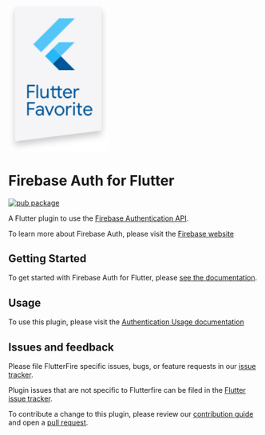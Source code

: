 [<img src="https://raw.githubusercontent.com/FirebaseExtended/flutterfire/master/resources/flutter_favorite.png" width="200" />](https://flutter.dev/docs/development/packages-and-plugins/favorites)

# Firebase Auth for Flutter
[![pub package](https://img.shields.io/pub/v/firebase_auth.svg)](https://pub.dev/packages/firebase_auth)

A Flutter plugin to use the [Firebase Authentication API](https://firebase.google.com/products/auth/).

To learn more about Firebase Auth, please visit the [Firebase website](https://firebase.google.com/products/auth)

## Getting Started

To get started with Firebase Auth for Flutter, please [see the documentation](https://firebase.flutter.dev/docs/auth/overview).

## Usage

To use this plugin, please visit the [Authentication Usage documentation](https://firebase.flutter.dev/docs/auth/usage)

## Issues and feedback

Please file FlutterFire specific issues, bugs, or feature requests in our [issue tracker](https://github.com/FirebaseExtended/flutterfire/issues/new).

Plugin issues that are not specific to Flutterfire can be filed in the [Flutter issue tracker](https://github.com/flutter/flutter/issues/new).

To contribute a change to this plugin,
please review our [contribution guide](https://github.com/FirebaseExtended/flutterfire/blob/master/CONTRIBUTING.md)
and open a [pull request](https://github.com/FirebaseExtended/flutterfire/pulls).
